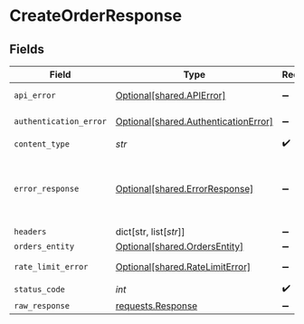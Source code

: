 # CreateOrderResponse


## Fields

| Field                                                                                 | Type                                                                                  | Required                                                                              | Description                                                                           |
| ------------------------------------------------------------------------------------- | ------------------------------------------------------------------------------------- | ------------------------------------------------------------------------------------- | ------------------------------------------------------------------------------------- |
| `api_error`                                                                           | [Optional[shared.APIError]](../../models/shared/apierror.md)                          | :heavy_minus_sign:                                                                    | API related Errors                                                                    |
| `authentication_error`                                                                | [Optional[shared.AuthenticationError]](../../models/shared/authenticationerror.md)    | :heavy_minus_sign:                                                                    | Authentication Error                                                                  |
| `content_type`                                                                        | *str*                                                                                 | :heavy_check_mark:                                                                    | N/A                                                                                   |
| `error_response`                                                                      | [Optional[shared.ErrorResponse]](../../models/shared/errorresponse.md)                | :heavy_minus_sign:                                                                    | Any bad or invalid request will lead to following error object                        |
| `headers`                                                                             | dict[str, list[*str*]]                                                                | :heavy_minus_sign:                                                                    | N/A                                                                                   |
| `orders_entity`                                                                       | [Optional[shared.OrdersEntity]](../../models/shared/ordersentity.md)                  | :heavy_minus_sign:                                                                    | OK                                                                                    |
| `rate_limit_error`                                                                    | [Optional[shared.RateLimitError]](../../models/shared/ratelimiterror.md)              | :heavy_minus_sign:                                                                    | Rate Limit Error                                                                      |
| `status_code`                                                                         | *int*                                                                                 | :heavy_check_mark:                                                                    | N/A                                                                                   |
| `raw_response`                                                                        | [requests.Response](https://requests.readthedocs.io/en/latest/api/#requests.Response) | :heavy_minus_sign:                                                                    | N/A                                                                                   |